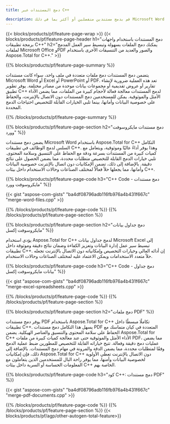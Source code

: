 ```yaml
---
title: دمج المستندات عبر C++ 

description: قم بدمج مستندين منفصلين أو أكثر بما في ذلك Microsoft Word وExcel وPowerPoint وPDF والصور عبر تطبيق C++ الخاص بك. اختبار نتائج الدمج عبر الإنترنت من خلال التطبيق.
---
```


{{< blocks/products/pf/feature-page-wrap >}}
{{< blocks/products/pf/feature-page-header h1="دمج المستندات باستخدام واجهات برمجة تطبيقات C++" h2="يمكنك دمج الملفات بسهولة وتبسيط سير العمل المدمج لملفات Microsoft Office وPDF والصور والعديد من التنسيقات الأخرى باستخدام Aspose.Total for C++." >}}

{{% blocks/products/pf/feature-page-summary %}}

يتضمن دمج المستندات دمج ملفات متعددة في ملف واحد، سواء كانت مستندات Microsoft Word أو Excel أو PowerPoint أو PDF. تعد هذه العملية ضرورية لإنشاء تقارير أو عروض تقديمية أو مجموعات بيانات موحدة من مصادر مختلفة. يوفر تطوير تطبيق C++ لدمج المستندات معالجة فعالة لأحجام كبيرة من الملفات، مما يضمن الأداء الأمثل والموثوقية. يمكن للمستخدمين دمج المستندات دون الاتصال بالإنترنت، والحفاظ على خصوصية البيانات وأمانها، بينما تلبي الخيارات القابلة للتخصيص احتياجات الدمج المحددة. 

{{% /blocks/products/pf/feature-page-summary  %}}

{{% blocks/products/pf/feature-page-section  h2="دمج مستندات مايكروسوفت وورد" %}}

يضمن دمج مستندات Microsoft Word باستخدام Aspose.Total for C++ التكامل السلس لدمج الوظائف في تطبيقات C++. وهذا يوفر أداءً عاليًا وموثوقية، ويتعامل مع كميات كبيرة من المستندات بسرعة ودقة مع الحفاظ على التنسيق وسلامة المحتوى. تلبي خيارات الدمج القابلة للتخصيص متطلبات محددة، مما يضمن الحصول على نتائج دقيقة. بالإضافة إلى ذلك، تضمن الإمكانيات دون اتصال بالإنترنت خصوصية البيانات وأمانها، مما يجعلها حلاً فعالاً لمختلف الصناعات وحالات الاستخدام داخل بيئات C++.


{{% blocks/products/pf/feature-page-code h3="C++ Code - دمج مستندات مايكروسوفت وورد" %}}

{{< gist "aspose-com-gists" "ba4df08796adb116fb976a4b431f667c" "merge-word-files.cpp" >}}

{{% /blocks/products/pf/feature-page-code  %}}
{{% /blocks/products/pf/feature-page-section %}}

{{% blocks/products/pf/feature-page-section  h2="دمج جداول بيانات مايكروسوفت إكسل" %}}

يؤدي استخدام Aspose.Total for C++ لدمج جداول بيانات Microsoft Excel إلى تبسيط سير عمل إدارة البيانات وتعزيز الكفاءة وضمان نتائج دقيقة وموثوقة داخل تطبيقات C++. إن أدائه العالي وخيارات التخصيص وإمكانياته دون الاتصال بالإنترنت تجعله حلاً متعدد الاستخدامات ويمكن الاعتماد عليه لمختلف الصناعات وحالات الاستخدام.


{{% blocks/products/pf/feature-page-code h3="C++ Code - دمج جداول بيانات مايكروسوفت إكسل" %}}

{{< gist "aspose-com-gists" "ba4df08796adb116fb976a4b431f667c" "merge-excel-spreadsheets.cpp" >}}

{{% /blocks/products/pf/feature-page-code  %}}
{{% /blocks/products/pf/feature-page-section %}}


{{% blocks/products/pf/feature-page-section  h2="دمج ملفات PDF" %}}

يوفر دمج مستندات PDF باستخدام Aspose.Total for C++ تكاملًا مبسطًا داخل تطبيقات C++. يسهل هذا التكامل دمج مستندات PDF المتعددة في كيان متماسك مع الحفاظ على سلامة المحتوى والتنسيق والعناصر الهيكلية. يضمن Aspose.Total for C++ الأداء الأمثل والموثوقية حتى عند معالجة كميات كبيرة من ملفات PDF، مما يضمن عمليات دمج دقيقة وفعالة. تتيح خياراته القابلة للتخصيص للمطورين ضبط عملية الدمج وفقًا لمتطلبات محددة، مما يضمن الدقة والمرونة في مهام دمج المستندات. بالإضافة إلى ذلك، فإن إمكانيات Aspose.Total for C++ دون الاتصال بالإنترنت تعطي الأولوية لخصوصية البيانات وأمنها، مما يوفر راحة البال للمستخدمين الذين يتعاملون مع المعلومات الحساسة أو السرية داخل بيئات C++ الخاصة بهم.

{{% blocks/products/pf/feature-page-code h3="كود C++: دمج مستندات PDF" %}}

{{< gist "aspose-com-gists" "ba4df08796adb116fb976a4b431f667c" "merge-pdf-documents.cpp" >}}

{{% /blocks/products/pf/feature-page-code  %}}
{{% /blocks/products/pf/feature-page-section %}}
{{< blocks/products/pf/agp/other-autogen-total-feature>}}